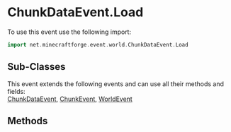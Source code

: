 # ChunkDataEvent.Load

To use this event use the following import:
```groovy
import net.minecraftforge.event.world.ChunkDataEvent.Load
```

## Sub-Classes
This event extends the following events and can use all their methods and fields: <br>
[ChunkDataEvent](chunk_data_event.md), [ChunkEvent](../chunk_event/chunk_event.md), [WorldEvent](../world_event/world_event.md)

## Methods

